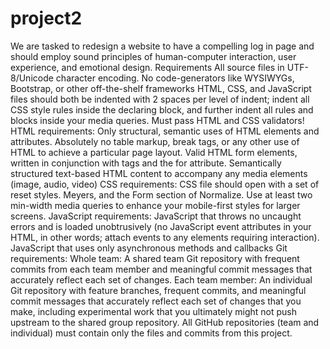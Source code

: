 # project2
We are tasked to redesign a website to have a compelling log in page and should employ sound principles of human-computer interaction, user experience, and emotional design.
Requirements
All source files in UTF-8/Unicode character encoding.
No code-generators like WYSIWYGs, Bootstrap, or other off-the-shelf frameworks
HTML, CSS, and JavaScript files should both be indented with 2 spaces per level of indent; indent all CSS style rules inside the declaring block, and further indent all rules and blocks inside your media queries.
Must pass HTML and CSS validators!
HTML requirements:
Only structural, semantic uses of HTML elements and attributes. Absolutely no table markup, break tags, or any other use of HTML to achieve a particular page layout.
Valid HTML form elements, written in conjunction with <label> tags and the for attribute.
Semantically structured text-based HTML content to accompany any media elements (image, audio, video)
CSS requirements:
CSS file should open with a set of reset styles. Meyers, and the Form section of Normalize.
Use at least two min-width media queries to enhance your mobile-first styles for larger screens.
JavaScript requirements:
JavaScript that throws no uncaught errors and is loaded unobtrusively (no JavaScript event attributes in your HTML, in other words; attach events to any elements requiring interaction).
JavaScript that uses only asynchronous methods and callbacks
Git requirements:
Whole team: A shared team Git repository with frequent commits from each team member and meaningful commit messages that accurately reflect each set of changes.
Each team member: An individual Git repository with feature branches, frequent commits, and meaningful commit messages that accurately reflect each set of changes that you make, including experimental work that you ultimately might not push upstream to the shared group repository.
All GitHub repositories (team and individual) must contain only the files and commits from this project.
